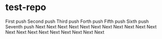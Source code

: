# test-repo

First push
Second push
Third push
Forth push
Fifth push
Sixth push
Seventh push
Next
Next
Next
Next
Next
Next
Next
Next
Next
Next
Next
Next
Next
Next
Next
Next
Next
Next
Next
Next
